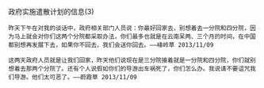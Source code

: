 政府实施遣散计划的信息(3)


    昨天下午在对我的谈话中，政府相关部门人员说：你最好回家去，别想着去一分院和四分院，因为马上就会对你们这两个分院都采取办法，你们最多也就是在云南呆两、三个月的时间，在中国都别想再发展下去，如果你不回去，我们会送你回去。——峰岭草 2013/11/09

    这两天政府人员就是让我们回家，昨天他们说现在是三分院接着就是一分院和四分院，你们就别想着去那两个分院了。还有个人说假如你们的导游出车祸死了，你们怎么办。我说请不要诅咒我们导游。他们太可恶了。——蔚霞草 2013/11/09



